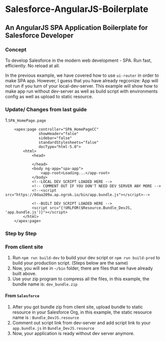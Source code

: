 # Salesforce-AngularJS-Boilerplate
## An AngularJS SPA Application Boilerplate for Salesforce Developer
### Concept 
To develop Salesforce in the modern web development - SPA. 
Run fast, efficiently. No reload at all.

In the previous example, we have covered how to use `ui-router` in order to make SPA app.
However, I guess that you have already regconize: App will not run if you turn of your local-dev-server. 
This example will show how to make app run without dev-server as well as build script with environments config as well as upload to static resource.

 
### Update/ Changes from last guide

1.`SPA_HomePage.page`

```
    <apex:page controller="SPA_HomePageCC"
               showHeader="false"
               sidebar="false"
               standardStylesheets="false"
               docType="html-5.0">
        <html>
            <head>
                
            </head>
            <body ng-app="spa-app">
                <app-root>Loading...</app-root>
            </body>
            <!--LOCAL DEV SCRIPT LOADED HERE -->
            <!-- COMMENT OUT IF YOU DON'T NEED DEV SERVER ANY MORE -->
            <!--<script src="https://0daa209a.ap.ngrok.io/bin/app.bundle.js"></script>-->
    		
            <!--BUILT DEV SCRIPT LOADED HERE -->
            <script src="{!URLFOR($Resource.Bundle_DevJS, 'app.bundle.js')}"></script>
        </html>
    </apex:page>
```


### Step by Step

### From client site
1. Run `npm run build-dev` to build your dev script or `npm run build-prod` to build your production script. (Steps below are the same)
2. Now, you will see in `~/bin` folder, there are files that we have already built above.
3. Use your zip program to compress all the files, in this example, the bundle name is: `dev_bundle.zip`

#### From `Salesforce`
1. After you got bundle zip from client site, upload bundle to static resource in your Salesforce Org, in this example, the static resource name is : `Bundle_DevJS.resource`
2. Comment out script link from dev-server and add  script link to your `app.bundle.js` in `Bundle_DevJS.resource`
3. Now, your application is ready without dev server anymore.





     
    
    